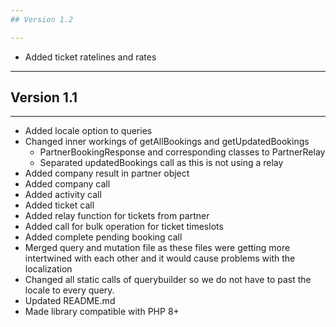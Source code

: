 ```yaml
---
## Version 1.2

---
```

- Added ticket ratelines and rates


---
## Version 1.1

---
- Added locale option to queries
- Changed inner workings of getAllBookings and getUpdatedBookings
  - PartnerBookingResponse and corresponding classes to PartnerRelay
  - Separated updatedBookings call as this is not using a relay
- Added company result in partner object 
- Added company call 
- Added activity call 
- Added ticket call 
- Added relay function for tickets from partner 
- Added call for bulk operation for ticket timeslots
- Added complete pending booking call
- Merged query and mutation file as these files were getting more intertwined with each other and it would cause problems with the localization
- Changed all static calls of querybuilder so we do not have to past the locale to every query.
- Updated README.md
- Made library compatible with PHP 8+

